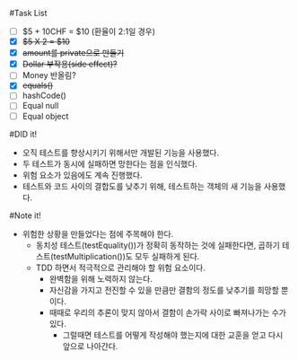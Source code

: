 #Task List
- [ ] $5 + 10CHF = $10 (환율이 2:1일 경우)
- [x] ~~$5 X 2 = $10~~
- [x] ~~amount를 private으로 만들기~~
- [x] ~~Dollar 부작용(side effect)?~~
- [ ] Money 반올림?
- [x] ~~equals()~~
- [ ] hashCode()
- [ ] Equal null
- [ ] Equal object

#DID it!
- 오직 테스트를 향상시키기 위해서만 개발된 기능을 사용했다.
- 두 테스트가 동시에 실패하면 망한다는 점을 인식했다.
- 위험 요소가 있음에도 계속 진행했다.
- 테스트와 코드 사이의 결합도를 낮추기 위해, 테스트하는 객체의 새 기능을 사용했다.

#Note it!
- 위험한 상황을 만들었다는 점에 주목해야 한다.
    - 동치성 테스트(testEquality())가 정확히 동작하는 것에 실패한다면, 곱하기 테스트(testMultiplication())도 모두 실패하게 된다.
    - TDD 하면서 적극적으로 관리해야 할 위험 요소이다.
        - 완벽함을 위해 노력하지 않는다.
        - 자신감을 가지고 전진할 수 있을 만큼만 결함의 정도를 낮추기를 희망할 뿐이다.
        - 때때로 우리의 추론이 맞지 않아서 결함이 손가락 사이로 빠져나가는 수가 있다. 
            - 그럴때면 테스트를 어떻게 작성해야 했는지에 대한 교훈을 얻고 다시 앞으로 나아간다.